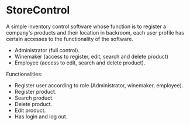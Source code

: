 # StoreControl

A simple inventory control software whose function is to register a company's products and their location in backroom, each user profile has certain accesses to the functionality of the software.

- Administrator (full control).
- Winemaker (access to register, edit, search and delete product)
- Employee (access to edit, search and delete product).

Functionalities:
- Register user according to role (Administrator, winemaker, employee).
- Register product.
- Search product.
- Delete product.
- Edit product.
- Has login and log out.
